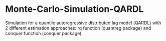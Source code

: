 # Monte-Carlo-Simulation-QARDL
Simulation for a quantile autoregressive distributed lag model (QARDL) with 2 different estimation approaches: rq function (quantreg package) and conquer function (conquer package).  
